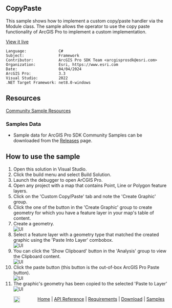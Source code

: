 ## CopyPaste

<!-- TODO: Write a brief abstract explaining this sample -->
This sample shows how to implement a custom copy/paste handler via the Module class.  The sample allows the operator to use the copy paste functionality of ArcGIS Pro to implement a custom implementation.  
  


<a href="https://pro.arcgis.com/en/pro-app/sdk/" target="_blank">View it live</a>

<!-- TODO: Fill this section below with metadata about this sample-->
```
Language:              C#
Subject:               Framework
Contributor:           ArcGIS Pro SDK Team <arcgisprosdk@esri.com>
Organization:          Esri, https://www.esri.com
Date:                  04/04/2024
ArcGIS Pro:            3.3
Visual Studio:         2022
.NET Target Framework: net8.0-windows
```

## Resources

[Community Sample Resources](https://github.com/Esri/arcgis-pro-sdk-community-samples#resources)

### Samples Data

* Sample data for ArcGIS Pro SDK Community Samples can be downloaded from the [Releases](https://github.com/Esri/arcgis-pro-sdk-community-samples/releases) page.  

## How to use the sample
<!-- TODO: Explain how this sample can be used. To use images in this section, create the image file in your sample project's screenshots folder. Use relative url to link to this image using this syntax: ![My sample Image](FacePage/SampleImage.png) -->
     
  
1. Open this solution in Visual Studio.
2. Click the build menu and select Build Solution.  
3. Launch the debugger to open ArCGIS Pro.   
4. Open any project with a map that contains Point, Line or Polygon feature layers.  
5. Click on the 'Custom Copy/Paste' tab and note the 'Create Graphic' group.  
6. Click the one of the button in the 'Create Graphic' group to create geometry for which you have a feature layer in your map's table of content.  
7. Create a geometry.  
![UI](Screenshots/Screen1.png)  
8. Select a feature layer with a geometry type that matched the created graphic using the 'Paste Into Layer' combobox.  
![UI](Screenshots/Screen2.png)  
9. You can click the 'Show Clipboard' button in the 'Analysis' group to view the Clipboard content.  
![UI](Screenshots/Screen3.png)  
10. Click the paste button (this button is the out-of-box ArcGIS Pro Paste button).  
![UI](Screenshots/Screen5.png)  
11. The graphic's geometry has been copied to the selected 'Paste to Layer'  
![UI](Screenshots/Screen4.png)  
  

<!-- End -->

&nbsp;&nbsp;&nbsp;&nbsp;&nbsp;&nbsp;<img src="https://esri.github.io/arcgis-pro-sdk/images/ArcGISPro.png"  alt="ArcGIS Pro SDK for Microsoft .NET Framework" height = "20" width = "20" align="top"  >
&nbsp;&nbsp;&nbsp;&nbsp;&nbsp;&nbsp;&nbsp;&nbsp;&nbsp;&nbsp;&nbsp;&nbsp;
[Home](https://github.com/Esri/arcgis-pro-sdk/wiki) | <a href="https://pro.arcgis.com/en/pro-app/latest/sdk/api-reference" target="_blank">API Reference</a> | [Requirements](https://github.com/Esri/arcgis-pro-sdk/wiki#requirements) | [Download](https://github.com/Esri/arcgis-pro-sdk/wiki#installing-arcgis-pro-sdk-for-net) | <a href="https://github.com/esri/arcgis-pro-sdk-community-samples" target="_blank">Samples</a>

